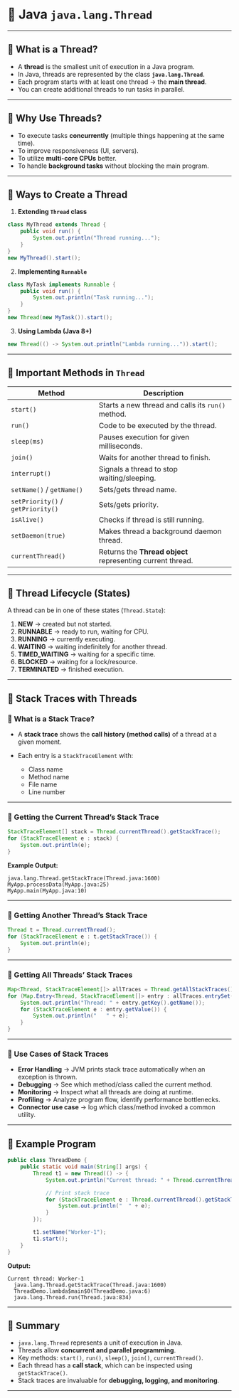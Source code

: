 

# 📝 Java `java.lang.Thread`

---

## 🔹 What is a Thread?

* A **thread** is the smallest unit of execution in a Java program.
* In Java, threads are represented by the class **`java.lang.Thread`**.
* Each program starts with at least one thread → the **main thread**.
* You can create additional threads to run tasks in parallel.

---

## 🔹 Why Use Threads?

* To execute tasks **concurrently** (multiple things happening at the same time).
* To improve responsiveness (UI, servers).
* To utilize **multi-core CPUs** better.
* To handle **background tasks** without blocking the main program.

---

## 🔹 Ways to Create a Thread

1. **Extending `Thread` class**

```java
class MyThread extends Thread {
    public void run() {
        System.out.println("Thread running...");
    }
}
new MyThread().start();
```

2. **Implementing `Runnable`**

```java
class MyTask implements Runnable {
    public void run() {
        System.out.println("Task running...");
    }
}
new Thread(new MyTask()).start();
```

3. **Using Lambda (Java 8+)**

```java
new Thread(() -> System.out.println("Lambda running...")).start();
```

---

## 🔹 Important Methods in `Thread`

| Method                            | Description                                                |
| --------------------------------- | ---------------------------------------------------------- |
| `start()`                         | Starts a new thread and calls its `run()` method.          |
| `run()`                           | Code to be executed by the thread.                         |
| `sleep(ms)`                       | Pauses execution for given milliseconds.                   |
| `join()`                          | Waits for another thread to finish.                        |
| `interrupt()`                     | Signals a thread to stop waiting/sleeping.                 |
| `setName()` / `getName()`         | Sets/gets thread name.                                     |
| `setPriority()` / `getPriority()` | Sets/gets priority.                                        |
| `isAlive()`                       | Checks if thread is still running.                         |
| `setDaemon(true)`                 | Makes thread a background daemon thread.                   |
| `currentThread()`                 | Returns the **Thread object** representing current thread. |

---

## 🔹 Thread Lifecycle (States)

A thread can be in one of these states (`Thread.State`):

1. **NEW** → created but not started.
2. **RUNNABLE** → ready to run, waiting for CPU.
3. **RUNNING** → currently executing.
4. **WAITING** → waiting indefinitely for another thread.
5. **TIMED\_WAITING** → waiting for a specific time.
6. **BLOCKED** → waiting for a lock/resource.
7. **TERMINATED** → finished execution.

---

## 🔹 Stack Traces with Threads

### 📌 What is a Stack Trace?

* A **stack trace** shows the **call history (method calls)** of a thread at a given moment.
* Each entry is a `StackTraceElement` with:

    * Class name
    * Method name
    * File name
    * Line number

---

### 📌 Getting the Current Thread’s Stack Trace

```java
StackTraceElement[] stack = Thread.currentThread().getStackTrace();
for (StackTraceElement e : stack) {
    System.out.println(e);
}
```

**Example Output:**

```
java.lang.Thread.getStackTrace(Thread.java:1600)
MyApp.processData(MyApp.java:25)
MyApp.main(MyApp.java:10)
```

---

### 📌 Getting Another Thread’s Stack Trace

```java
Thread t = Thread.currentThread();
for (StackTraceElement e : t.getStackTrace()) {
    System.out.println(e);
}
```

---

### 📌 Getting All Threads’ Stack Traces

```java
Map<Thread, StackTraceElement[]> allTraces = Thread.getAllStackTraces();
for (Map.Entry<Thread, StackTraceElement[]> entry : allTraces.entrySet()) {
    System.out.println("Thread: " + entry.getKey().getName());
    for (StackTraceElement e : entry.getValue()) {
        System.out.println("   " + e);
    }
}
```

---

### 📌 Use Cases of Stack Traces

* **Error Handling** → JVM prints stack trace automatically when an exception is thrown.
* **Debugging** → See which method/class called the current method.
* **Monitoring** → Inspect what all threads are doing at runtime.
* **Profiling** → Analyze program flow, identify performance bottlenecks.
* **Connector use case** → log which class/method invoked a common utility.

---

## 🔹 Example Program

```java
public class ThreadDemo {
    public static void main(String[] args) {
        Thread t1 = new Thread(() -> {
            System.out.println("Current thread: " + Thread.currentThread().getName());

            // Print stack trace
            for (StackTraceElement e : Thread.currentThread().getStackTrace()) {
                System.out.println("  " + e);
            }
        });

        t1.setName("Worker-1");
        t1.start();
    }
}
```

**Output:**

```
Current thread: Worker-1
  java.lang.Thread.getStackTrace(Thread.java:1600)
  ThreadDemo.lambda$main$0(ThreadDemo.java:6)
  java.lang.Thread.run(Thread.java:834)
```

---

## 🔹 Summary

* `java.lang.Thread` represents a unit of execution in Java.
* Threads allow **concurrent and parallel programming**.
* Key methods: `start()`, `run()`, `sleep()`, `join()`, `currentThread()`.
* Each thread has a **call stack**, which can be inspected using `getStackTrace()`.
* Stack traces are invaluable for **debugging, logging, and monitoring**.

---
